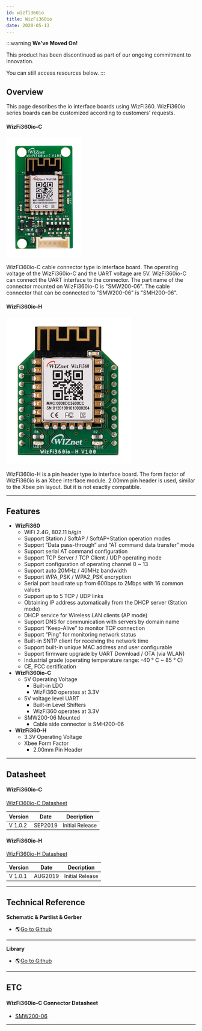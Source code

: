 ```yaml
---
id: wizfi360io
title: WizFi360io
date: 2020-05-13
---
```


:::warning
**We’ve Moved On!**

This product has been discontinued as part of our ongoing commitment to innovation.

You can still access resources below.
:::

## Overview

This page describes the io interface boards using WizFi360. WizFi360io
series boards can be customized according to customers' requests.

#### WizFi360io-C

![](/img/products/wizfi360/board/wizfi360io-c/wizfi360io-c.png)

WizFi360io-C cable connector type io interface board. The operating
voltage of the WizFi360io-C and the UART voltage are 5V. WizFi360io-C
can connect the UART interface to the connector. The part name of the
connector mounted on WizFi360io-C is "SMW200-06". The cable connector
that can be connected to "SMW200-06" is "SMH200-06".

#### WizFi360io-H

![](/img/products/wizfi360/board/wizfi360io-h/wizfi360-h.png)

WizFi360io-H is a pin header type io interface board. The form factor of
WizFi360io is an Xbee interface module. 2.00mm pin header is used,
similar to the Xbee pin layout. But it is not exactly compatible.

-----

## Features

  - **WizFi360**
      - WiFi 2.4G, 802.11 b/g/n
      - Support Station / SoftAP / SoftAP+Station operation modes
      - Support “Data pass-through” and “AT command data transfer” mode
      - Support serial AT command configuration
      - Support TCP Server / TCP Client / UDP operating mode
      - Support configuration of operating channel 0 \~ 13
      - Support auto 20MHz / 40MHz bandwidth
      - Support WPA\_PSK / WPA2\_PSK encryption
      - Serial port baud rate up from 600bps to 2Mbps with 16 common
        values
      - Support up to 5 TCP / UDP links
      - Obtaining IP address automatically from the DHCP server (Station
        mode)
      - DHCP service for Wireless LAN clients (AP mode)
      - Support DNS for communication with servers by domain name
      - Support “Keep-Alive” to monitor TCP connection
      - Support “Ping” for monitoring network status
      - Built-in SNTP client for receiving the network time
      - Support built-in unique MAC address and user configurable
      - Support firmware upgrade by UART Download / OTA (via WLAN)
      - Industrial grade (operating temperature range: -40 ° C \~ 85 °
        C)
      - CE, FCC certification 
  - **WizFi360io-C**
      - 5V Operating Voltage
          - Built-in LDO
          - WizFi360 operates at 3.3V
      - 5V voltage level UART
          - Built-in Level Shifters
          - WizFi360 operates at 3.3V
      - SMW200-06 Mounted
          - Cable side connector is SMH200-06
  - **WizFi360-H**
      - 3.3V Operating Voltage
      - Xbee Form Factor
          - 2.00mm Pin Header
          
-----

## Datasheet

#### WizFi360io-C

<a href="/img/products/wizfi360/wizfi360ds/wizfi360io-c_ds_102_en.pdf" target="_blank">WizFi360io-C Datasheet</a>

| Version | Date    | Decription      |
| ------- | ------- | --------------- |
| V 1.0.2 | SEP2019 | Initial Release |

#### WizFi360io-H

<a href="/img/products/wizfi360/wizfi360ds/wizfi360io-h_ds_101_en.pdf" target="_blank">WizFi360io-H Datasheet</a>

| Version | Date    | Decription      |
| ------- | ------- | --------------- |
| V 1.0.1 | AUG2019 | Initial Release |

-----

## Technical Reference

**Schematic & Partlist & Gerber**

  - 🌎[Go to Github](https://github.com/Wiznet/Hardware-Files-of-WIZnet/tree/master/07_WizFi_Module)

-----

**Library**

  - 🌎[Go to Github](https://github.com/WIZnet-WizFi360/Release)

-----

## ETC

#### WizFi360io-C Connector Datasheet

  - <a href="/img/products/wizfi360/board/wizfi360io-c/smw200-nn.pdf" target="_blank">SMW200-06</a>

-----